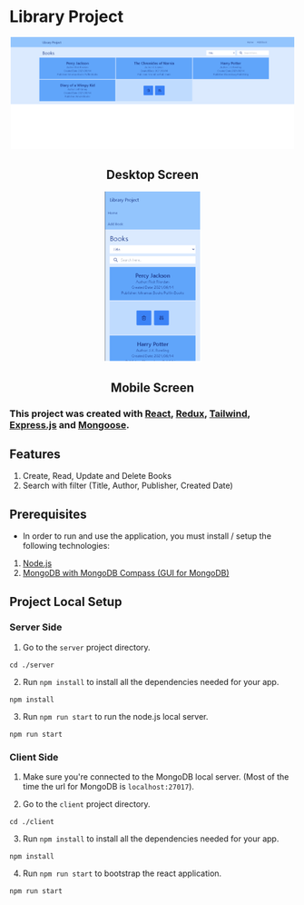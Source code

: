 # Library Project

<div style="text-align: center;">
    <img src="./img/desktop-screen.png"
        alt="Markdown Tet icon"
        style="display: inline-block; width: 500px;" />
    <h2>Desktop Screen</h2>
    <img src="./img/mobile-screen.png"
        alt="Markdown Tet icon"
        style="display: inline-block; height: 300px" />
    <h2>Mobile Screen</h2>
</div>

### This project was created with [React](https://github.com/facebook/create-react-app), [Redux](https://redux.js.org/), [Tailwind](https://tailwindcss.com/docs), [Express.js](https://expressjs.com/) and [Mongoose](https://mongoosejs.com/docs/).

## Features
1. Create, Read, Update and Delete Books
2. Search with filter (Title, Author, Publisher, Created Date)

## Prerequisites
- In order to run and use the application, you must install / setup the following technologies:
1. [Node.js](https://nodejs.org/en/download/)
2. [MongoDB with MongoDB Compass (GUI for MongoDB)](https://docs.mongodb.com/manual/tutorial/install-mongodb-on-windows/)

## Project Local Setup
### Server Side
1. Go to the `server` project directory.
```
cd ./server
```
2. Run `npm install` to install all the dependencies needed for your app.
```
npm install
```
3. Run `npm run start` to run the node.js local server.
```
npm run start
```

### Client Side
1. Make sure you're connected to the MongoDB local server.
 (Most of the time the url for MongoDB is `localhost:27017`).

2. Go to the `client` project directory.
```
cd ./client
```
3. Run `npm install` to install all the dependencies needed for your app.
```
npm install
```
4. Run `npm run start` to bootstrap the react application.
```
npm run start
```


